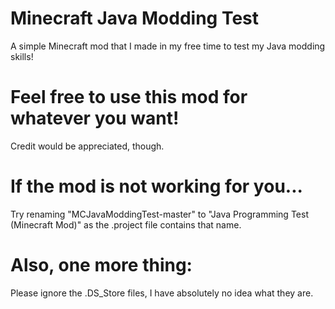 # Minecraft Java Modding Test
A simple Minecraft mod that I made in my free time to test my Java modding skills!

# Feel free to use this mod for whatever you want!
Credit would be appreciated, though.

# If the mod is not working for you...
Try renaming "MCJavaModdingTest-master" to "Java Programming Test (Minecraft Mod)" as the .project file contains that name.

# Also, one more thing:
Please ignore the .DS_Store files, I have absolutely no idea what they are.
